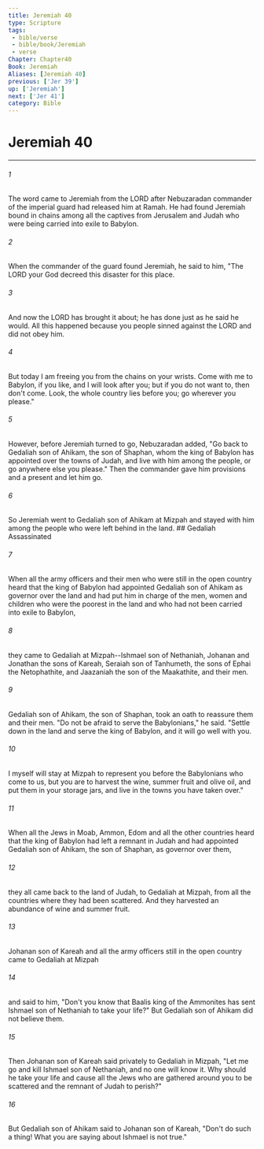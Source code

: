 ```yaml
---
title: Jeremiah 40
type: Scripture
tags:
 - bible/verse
 - bible/book/Jeremiah
 - verse
Chapter: Chapter40
Book: Jeremiah
Aliases: [Jeremiah 40]
previous: ['Jer 39']
up: ['Jeremiah']
next: ['Jer 41']
category: Bible
---
```

# Jeremiah 40

***


###### 1 
The word came to Jeremiah from the LORD after Nebuzaradan commander of the imperial guard had released him at Ramah. He had found Jeremiah bound in chains among all the captives from Jerusalem and Judah who were being carried into exile to Babylon. 

###### 2 
When the commander of the guard found Jeremiah, he said to him, "The LORD your God decreed this disaster for this place. 

###### 3 
And now the LORD has brought it about; he has done just as he said he would. All this happened because you people sinned against the LORD and did not obey him. 

###### 4 
But today I am freeing you from the chains on your wrists. Come with me to Babylon, if you like, and I will look after you; but if you do not want to, then don't come. Look, the whole country lies before you; go wherever you please." 

###### 5 
However, before Jeremiah turned to go, Nebuzaradan added, "Go back to Gedaliah son of Ahikam, the son of Shaphan, whom the king of Babylon has appointed over the towns of Judah, and live with him among the people, or go anywhere else you please." Then the commander gave him provisions and a present and let him go. 

###### 6 
So Jeremiah went to Gedaliah son of Ahikam at Mizpah and stayed with him among the people who were left behind in the land. ## Gedaliah Assassinated 

###### 7 
When all the army officers and their men who were still in the open country heard that the king of Babylon had appointed Gedaliah son of Ahikam as governor over the land and had put him in charge of the men, women and children who were the poorest in the land and who had not been carried into exile to Babylon, 

###### 8 
they came to Gedaliah at Mizpah--Ishmael son of Nethaniah, Johanan and Jonathan the sons of Kareah, Seraiah son of Tanhumeth, the sons of Ephai the Netophathite, and Jaazaniah the son of the Maakathite, and their men. 

###### 9 
Gedaliah son of Ahikam, the son of Shaphan, took an oath to reassure them and their men. "Do not be afraid to serve the Babylonians," he said. "Settle down in the land and serve the king of Babylon, and it will go well with you. 

###### 10 
I myself will stay at Mizpah to represent you before the Babylonians who come to us, but you are to harvest the wine, summer fruit and olive oil, and put them in your storage jars, and live in the towns you have taken over." 

###### 11 
When all the Jews in Moab, Ammon, Edom and all the other countries heard that the king of Babylon had left a remnant in Judah and had appointed Gedaliah son of Ahikam, the son of Shaphan, as governor over them, 

###### 12 
they all came back to the land of Judah, to Gedaliah at Mizpah, from all the countries where they had been scattered. And they harvested an abundance of wine and summer fruit. 

###### 13 
Johanan son of Kareah and all the army officers still in the open country came to Gedaliah at Mizpah 

###### 14 
and said to him, "Don't you know that Baalis king of the Ammonites has sent Ishmael son of Nethaniah to take your life?" But Gedaliah son of Ahikam did not believe them. 

###### 15 
Then Johanan son of Kareah said privately to Gedaliah in Mizpah, "Let me go and kill Ishmael son of Nethaniah, and no one will know it. Why should he take your life and cause all the Jews who are gathered around you to be scattered and the remnant of Judah to perish?" 

###### 16 
But Gedaliah son of Ahikam said to Johanan son of Kareah, "Don't do such a thing! What you are saying about Ishmael is not true." 
